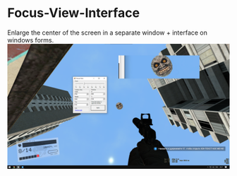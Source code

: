 # Focus-View-Interface
Enlarge the center of the screen in a separate window + interface on windows forms.
<img src="1.png">
